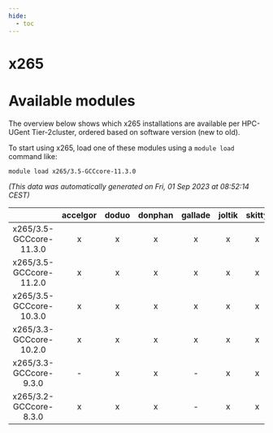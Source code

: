 ```yaml
---
hide:
  - toc
---
```


x265
====

# Available modules


The overview below shows which x265 installations are available per HPC-UGent Tier-2cluster, ordered based on software version (new to old).

To start using x265, load one of these modules using a `module load` command like:

```shell
module load x265/3.5-GCCcore-11.3.0
```

*(This data was automatically generated on Fri, 01 Sep 2023 at 08:52:14 CEST)*  

| |accelgor|doduo|donphan|gallade|joltik|skitty|swalot|victini|
| :---: | :---: | :---: | :---: | :---: | :---: | :---: | :---: | :---: |
|x265/3.5-GCCcore-11.3.0|x|x|x|x|x|x|x|x|
|x265/3.5-GCCcore-11.2.0|x|x|x|x|x|x|x|x|
|x265/3.5-GCCcore-10.3.0|x|x|x|x|x|x|x|x|
|x265/3.3-GCCcore-10.2.0|x|x|x|x|x|x|x|x|
|x265/3.3-GCCcore-9.3.0|-|x|x|-|x|x|x|x|
|x265/3.2-GCCcore-8.3.0|x|x|x|-|x|x|x|x|
